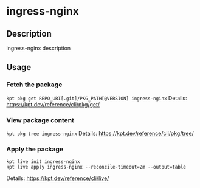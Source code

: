# ingress-nginx

## Description
ingress-nginx description

## Usage

### Fetch the package
`kpt pkg get REPO_URI[.git]/PKG_PATH[@VERSION] ingress-nginx`
Details: https://kpt.dev/reference/cli/pkg/get/

### View package content
`kpt pkg tree ingress-nginx`
Details: https://kpt.dev/reference/cli/pkg/tree/

### Apply the package
```
kpt live init ingress-nginx
kpt live apply ingress-nginx --reconcile-timeout=2m --output=table
```
Details: https://kpt.dev/reference/cli/live/
